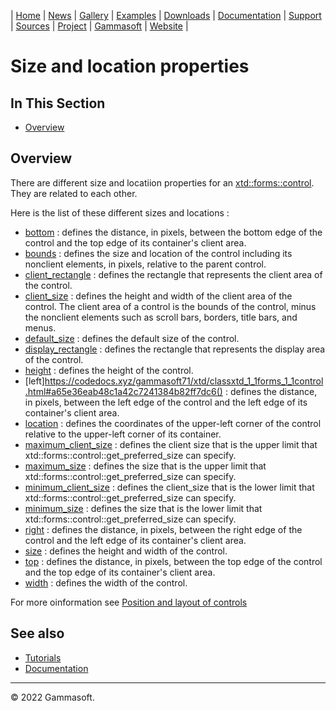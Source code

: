 | [Home](home.md) | [News](news.md) | [Gallery](gallery.md) | [Examples](examples.md) | [Downloads](downloads.md) | [Documentation](documentation.md) | [Support](support.md) | [Sources](https://github.com/gammasoft71/xtd) | [Project](https://sourceforge.net/projects/xtdpro/) | [Gammasoft](gammasoft.md) | [Website](https://gammasoft71.wixsite.com/xtdpro) |

# Size and location properties

## In This Section

* [Overview](#overview)

## Overview

There are different size and locatiion properties for an [xtd::forms::control](https://codedocs.xyz/gammasoft71/xtd/classxtd_1_1forms_1_1control.html). They are related to each other.

Here is the list of these different sizes and locations :

* [bottom](https://codedocs.xyz/gammasoft71/xtd/classxtd_1_1forms_1_1control.html#a08e098e0f5bfb57c8c8775c2da630594) : defines the distance, in pixels, between the bottom edge of the control and the top edge of its container's client area.
* [bounds](https://codedocs.xyz/gammasoft71/xtd/classxtd_1_1forms_1_1control.html#ad31b556a29033cdf8fe9f8014c0f4096) : defines the size and location of the control including its nonclient elements, in pixels, relative to the parent control.
* [client_rectangle](https://codedocs.xyz/gammasoft71/xtd/classxtd_1_1forms_1_1control.html#ac6e89f8e80483e2afb183944add998ad) : defines the rectangle that represents the client area of the control.
* [client_size](https://codedocs.xyz/gammasoft71/xtd/classxtd_1_1forms_1_1control.html#a0fc7cbfba7528b4c62785f4dbba2f77c) : defines the height and width of the client area of the control. The client area of a control is the bounds of the control, minus the nonclient elements such as scroll bars, borders, title bars, and menus.
* [default_size](https://codedocs.xyz/gammasoft71/xtd/classxtd_1_1forms_1_1control.html#afea25438336e5354a3567089abd1aefc) : defines the default size of the control.
* [display_rectangle](https://codedocs.xyz/gammasoft71/xtd/classxtd_1_1forms_1_1control.html#ad7dc3997e713bda90e9fd36aaae74c70) : defines the rectangle that represents the display area of the control.
* [height](https://codedocs.xyz/gammasoft71/xtd/classxtd_1_1forms_1_1control.html#ab04d5c773779c099890ec76aaa9cfbf1) : defines the height of the control.
* [left]https://codedocs.xyz/gammasoft71/xtd/classxtd_1_1forms_1_1control.html#a65e36eab48c1a42c7241384b82ff7dc6() : defines the distance, in pixels, between the left edge of the control and the left edge of its container's client area.
* [location](https://codedocs.xyz/gammasoft71/xtd/classxtd_1_1forms_1_1control.html#ac38df6b02cbd4bceead6d934c511f61b) : defines the coordinates of the upper-left corner of the control relative to the upper-left corner of its container.
* [maximum_client_size](https://codedocs.xyz/gammasoft71/xtd/classxtd_1_1forms_1_1control.html#acbb6bd24ef78d8206fe629b3fed6c44f) : defines the client size that is the upper limit that xtd::forms::control::get_preferred_size can specify.
* [maximum_size](https://codedocs.xyz/gammasoft71/xtd/classxtd_1_1forms_1_1control.html#a41e039d0f3a5d333f6f4c4b32f6c3112) : defines the size that is the upper limit that xtd::forms::control::get_preferred_size can specify.
* [minimum_client_size](https://codedocs.xyz/gammasoft71/xtd/classxtd_1_1forms_1_1control.html#a705f2735ba4ec2eb8afdc637beebd139) : defines the client_size that is the lower limit that xtd::forms::control::get_preferred_size can specify.
* [minimum_size](https://codedocs.xyz/gammasoft71/xtd/classxtd_1_1forms_1_1control.html#ae91bd094cccd5608b42636cc836674a8) : defines the size that is the lower limit that xtd::forms::control::get_preferred_size can specify.
* [right](https://codedocs.xyz/gammasoft71/xtd/classxtd_1_1forms_1_1control.html#ae4a8b6cf4cd0d72d6937c5152ec66e31) : defines the distance, in pixels, between the right edge of the control and the left edge of its container's client area.
* [size](https://codedocs.xyz/gammasoft71/xtd/classxtd_1_1forms_1_1control.html#ac004473e1cac8074e4ce22f1dbfc4251) : defines the height and width of the control.
* [top](https://codedocs.xyz/gammasoft71/xtd/classxtd_1_1forms_1_1control.html#a833d52b067a87d6e611b8465a5fc7a8c) : defines the distance, in pixels, between the top edge of the control and the top edge of its container's client area.
* [width](https://codedocs.xyz/gammasoft71/xtd/classxtd_1_1forms_1_1control.html#ad100040e54540c75a0d5c840e9fbd596) : defines the width of the control.

For more oinformation see [Position and layout of controls](position_and_layout_of_controls.md)

## See also

* [Tutorials](tutorials.md)
* [Documentation](documentation.md)

______________________________________________________________________________________________

© 2022 Gammasoft.
